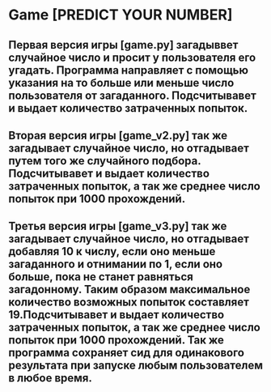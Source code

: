 # Game [PREDICT YOUR NUMBER] 

## Первая версия игры [game.py] загадыввет случайное число и просит у пользователя его угадать. Программа направляет с помощью указания на то больше или меньше число пользователя от загаданного. Подсчитывавет и выдает количество затраченных попыток.

## Вторая версия игры [game_v2.py] так же загадывает случайное число, но отгадывает путем того же случайного подбора.  Подсчитывавет и выдает количество затраченных попыток, а  так же среднее число попыток при 1000 прохождений.

## Третья версия игры [game_v3.py] так же загадывает случайное число, но отгадывает добавляя 10 к числу, если оно меньше загаданного и отнимании по 1, если оно больше, пока не станет равняться загадонному. Таким образом максимальное количество возможных попыток составляет 19.Подсчитывавет и выдает количество затраченных попыток, а  так же среднее число попыток при 1000 прохождений. Так же программа сохраняет сид для одинакового результата при запуске любым пользователем в любое время. 